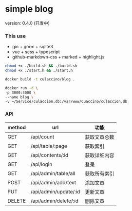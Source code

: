# simple blog

version: 0.4.0 (开发中)

### This use

+ gin + gorm + sqlite3
+ vue + scss + typescript
+ github-markdown-css + marked + highlight.js

```bash
chmod +x ./build.sh && ./build.sh
chmod +x ./start.h && ./start.h
```
```bash
docker build -t culaccino/blog .

docker run -d \
-p 3000:3000 \
--name blog \
-v ~/Service/culaccion.db:/var/www/Cuaccino/culaccion.db

```

### API

| method | url                     | 功能          |
| ------ | -----------------       | -----------  |
| GET    | /api/count              | 获取文章总数   |
| GET    | /api/table/:page        | 获取索引      |
| GET    | /api/contents/:id       | 获取详细内容  |
| GET    | /api/login              | 登录         |
| GET    | /api/admin/table/all    | 获取所有索引  |
| POST   | /api/admin/add/text     | 添加文章     |
| PUT    | /api/admin/update/:id   | 更新文章     |
| DELETE | /api/admin/delete/:id   | 删除文章     |

